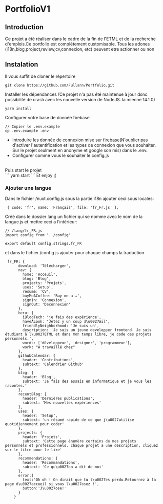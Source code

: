 # PortfolioV1

## Introduction
Ce projet a été réaliser dans le cadre de la fin de l'ETML et de la recherche d'emplois.Ce portfolio est complétement customisable. Tous les adones (i18n,blog,project,review,cv,connexion, etc) peuvent etre actionner ou non

## Instalation
Il vous suffit de cloner le répertoire
```
git clone https://github.com/Fullann/Portfolio.git
 ```
Installer les dépendances (Ce projet n'a pas été maintenue à jour donc possibilité de crash avec les nouvelle version de NodeJS. la mienne 14.1.0) 
```
yarn install 
```
Configurer votre base de donnée firebase
```
// Copier le .env.example
cp .env.example .env
```
- Introduire les donnée de connexion mise sur [firebase](https://firebase.google.com/)(N'oublier pas d'activer l'autentification et les types de connexion que vous souhaiter. Sur le projet seulment en anonyme et google son mis) dans le .env.
- Configurer comme vous le souhaiter le config.js
<br>
Puis start le projet
<br>
```
yarn start
```
Et enjoy ;)

### Ajouter une langue
Dans le fichier /nuxt.config.js sous la partie i18n ajouter ceci sous locales:
```
 { code: 'fr', name: 'Français', file: 'fr_Fr.js' },
```
Créé dans le dossier lang un fichier qui se nomme avec le nom de la langue.js et mettre ceci a l'intérieur:
```
// /lang/fr_FR.js
import config from '../config'

export default config.strings.fr_FR
```
et dans le fichier /config.js  ajouter pour chaque champs la traduction
```
 fr_FR: {
      download: 'Télécharger',
      nav: {
        home: 'Acceuil',
        blog: 'Blog',
        projects: 'Projets',
        uses: 'Setup',
        resume: 'CV',
        buyMeACoffee: 'Buy me a ☕',
        signIn: 'Connexion',
        signOut: 'Déconnexion'
      },
      hero: {
        iBlogTech: 'je fais des expérience',
        haveALook: 'Jetez y un coup d\u0027œil',
        friendlyNeighborhood: 'Je suis un',
        description: 'Je suis un jeune developper frontend. Je suis étudiant à l\u0027ETML et dans mon temps libre, je code des projets personnels.',
        words: ['développeur', 'designer', 'programmeur'],
        work: "A travaillé chez"
      },
      githubCalendar: {
        header: 'Contributions',
        subtext: 'Calendrier Github'
      },
      blog: {
        header: 'Blog',
        subtext: 'Je fais des essais en informatique et je vous les racontes.'
      },
      recentBlog: {
        header: 'Dernières publications',
        subtext: 'Mes nouvelles expériences'
      },
      uses: {
        header: 'Setup',
        subtext: 'un résumé rapide de ce que j\u0027utilise quotidiennement pour coder'
      },
      projects: {
        header: 'Projets',
        subtext: 'Cette page énumère certains de mes projets personnels et professionnels. chaque projet a une description, cliquez sur le titre pour le lire'
      },
      recommendations: {
        header: 'Recommandations',
        subtext: 'Ce qu\u0027on a dit de moi'
      },
      error:{
        text:'Oh oh ! On dirait que tu t\u0027es perdu.Retournez à la page d\u0027accueil si vous l\u0027osez !',
        button:'J\u0027ose!'
      }
    }
```
